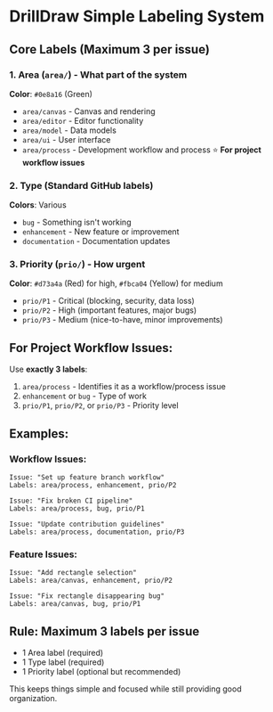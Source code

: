 # DrillDraw Simple Labeling System

## Core Labels (Maximum 3 per issue)

### 1. **Area** (`area/`) - What part of the system
**Color**: `#0e8a16` (Green)
- `area/canvas` - Canvas and rendering
- `area/editor` - Editor functionality  
- `area/model` - Data models
- `area/ui` - User interface
- `area/process` - Development workflow and process ⭐ **For project workflow issues**

### 2. **Type** (Standard GitHub labels)
**Colors**: Various
- `bug` - Something isn't working
- `enhancement` - New feature or improvement
- `documentation` - Documentation updates

### 3. **Priority** (`prio/`) - How urgent
**Color**: `#d73a4a` (Red) for high, `#fbca04` (Yellow) for medium
- `prio/P1` - Critical (blocking, security, data loss)
- `prio/P2` - High (important features, major bugs)
- `prio/P3` - Medium (nice-to-have, minor improvements)

## For Project Workflow Issues:
Use **exactly 3 labels**:
1. `area/process` - Identifies it as a workflow/process issue
2. `enhancement` or `bug` - Type of work
3. `prio/P1`, `prio/P2`, or `prio/P3` - Priority level

## Examples:

### Workflow Issues:
```
Issue: "Set up feature branch workflow"
Labels: area/process, enhancement, prio/P2

Issue: "Fix broken CI pipeline" 
Labels: area/process, bug, prio/P1

Issue: "Update contribution guidelines"
Labels: area/process, documentation, prio/P3
```

### Feature Issues:
```
Issue: "Add rectangle selection"
Labels: area/canvas, enhancement, prio/P2

Issue: "Fix rectangle disappearing bug"
Labels: area/canvas, bug, prio/P1
```

## Rule: Maximum 3 labels per issue
- 1 Area label (required)
- 1 Type label (required) 
- 1 Priority label (optional but recommended)

This keeps things simple and focused while still providing good organization.
